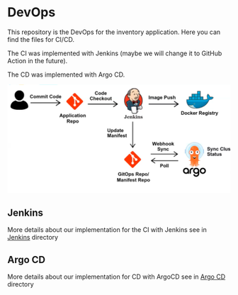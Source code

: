# DevOps

This repository is the DevOps for the inventory application. Here you can find
the files for CI/CD.

The CI was implemented with Jenkins (maybe we will change it to GitHub Action
in the future).

The CD was implemented with Argo CD.

![The CI-CD Flow](images/ci-cd-flow.png)

## Jenkins

More details about our implementation for the CI with Jenkins see in
[Jenkins](jenkins/README.md) directory

## Argo CD

More details about our implementation for CD with ArgoCD see in
[Argo CD](argocd/README.md) directory
